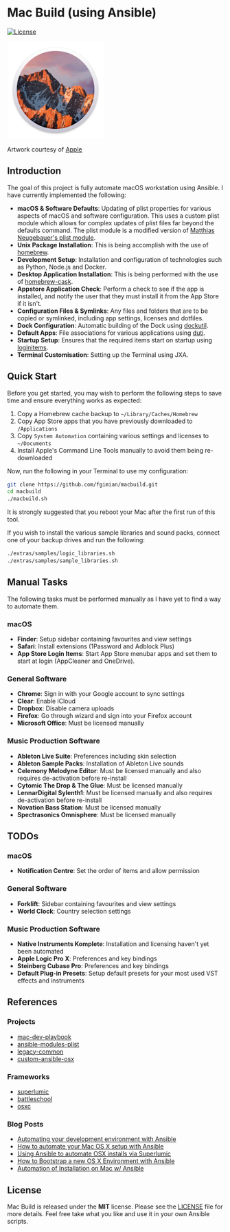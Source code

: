 # Mac Build (using Ansible)

[![License](https://img.shields.io/badge/license-MIT-blue.svg)](https://github.com/fgimian/campies/blob/master/LICENSE)

![Mac Build Logo](images/macbuild-logo.png)

Artwork courtesy of [Apple](http://www.apple.com/)

## Introduction

The goal of this project is fully automate macOS workstation using Ansible.
I have currently implemented the following:

* **macOS & Software Defaults**: Updating of plist properties for various
  aspects of macOS and software configuration.  This uses a custom plist module
  which allows for complex updates of plist files far beyond the defaults
  command.  The plist module is a modified version of
  [Matthias Neugebauer's plist module](https://github.com/mtneug/ansible-modules-plist).
* **Unix Package Installation**: This is being accomplish with the use of
  [homebrew](https://github.com/Homebrew/homebrew).
* **Development Setup**: Installation and configuration of technologies
  such as Python, Node.js and Docker.
* **Desktop Application Installation**: This is being performed with the use
  of [homebrew-cask](https://github.com/caskroom/homebrew-cask).
* **Appstore Application Check**: Perform a check to see if the app is
  installed, and notify the user that they must install it from the App Store if it isn't.
* **Configuration Files & Symlinks**: Any files and folders that are to be 
  copied or symlinked, including app settings, licenses and dotfiles.
* **Dock Configuration**: Automatic building of the Dock using
  [dockutil](https://github.com/kcrawford/dockutil).
* **Default Apps**: File associations for various applications using
  [duti](https://github.com/moretension/duti).
* **Startup Setup**: Ensures that the required items start on startup using
  [loginitems](https://github.com/OJFord/loginitems).
* **Terminal Customisation**: Setting up the Terminal using JXA.

## Quick Start

Before you get started, you may wish to perform the following steps to save
time and ensure everything works as expected:

1. Copy a Homebrew cache backup to `~/Library/Caches/Homebrew`
2. Copy App Store apps that you have previously downloaded to `/Applications`
3. Copy `System Automation` containing various settings and licenses to `~/Documents`
4. Install Apple's Command Line Tools manually to avoid them being re-downloaded

Now, run the following in your Terminal to use my configuration:

```bash
git clone https://github.com/fgimian/macbuild.git
cd macbuild
./macbuild.sh
```

It is strongly suggested that you reboot your Mac after the first run
of this tool.

If you wish to install the various sample libraries and sound packs, connect
one of your backup drives and run the following:

```bash
./extras/samples/logic_libraries.sh
./extras/samples/sample_libraries.sh
```

## Manual Tasks

The following tasks must be performed manually as I have yet to find a way to
automate them.

### macOS

* **Finder**: Setup sidebar containing favourites and view settings
* **Safari**: Install extensions (1Password and Adblock Plus)
* **App Store Login Items**: Start App Store menubar apps and set them to start
  at login (AppCleaner and OneDrive).

### General Software

* **Chrome**: Sign in with your Google account to sync settings
* **Clear**: Enable iCloud
* **Dropbox**: Disable camera uploads
* **Firefox**: Go through wizard and sign into your Firefox account
* **Microsoft Office**: Must be licensed manually

### Music Production Software

* **Ableton Live Suite**: Preferences including skin selection
* **Ableton Sample Packs**: Installation of Ableton Live sounds
* **Celemony Melodyne Editor**: Must be licensed manually and also requires
  de-activation before re-install
* **Cytomic The Drop & The Glue**: Must be licensed manually
* **LennarDigital Sylenth1**: Must be licensed manually and also requires
  de-activation before re-install
* **Novation Bass Station**: Must be licensed manually
* **Spectrasonics Omnisphere**: Must be licensed manually

## TODOs

### macOS

* **Notification Centre**: Set the order of items and allow permission

### General Software

* **Forklift**: Sidebar containing favourites and view settings
* **World Clock**: Country selection settings

### Music Production Software 

* **Native Instruments Komplete**: Installation and licensing haven't yet been
  automated
* **Apple Logic Pro X**: Preferences and key bindings
* **Steinberg Cubase Pro**: Preferences and key bindings
* **Default Plug-in Presets**: Setup default presets for your most used VST
  effects and instruments

## References

### Projects

* [mac-dev-playbook](https://github.com/geerlingguy/mac-dev-playbook)
* [ansible-modules-plist](https://github.com/mtneug/ansible-modules-plist)
* [legacy-common](https://github.com/osxc/legacy-common)
* [custom-ansible-osx](https://github.com/mtneug/custom-ansible-osx)

### Frameworks

* [superlumic](https://github.com/superlumic/superlumic)
* [battleschool](https://github.com/spencergibb/battleschool)
* [osxc](http://osxc.github.io/)

### Blog Posts

* [Automating your development environment with Ansible](http://www.nickhammond.com/automating-development-environment-ansible/)
* [How to automate your Mac OS X setup with Ansible](https://blog.vandenbrand.org/2016/01/04/how-to-automate-your-mac-os-x-setup-with-ansible/)
* [Using Ansible to automate OSX installs via Superlumic](http://vanderveer.be/2015/09/27/using-ansible-to-automate-osx-installs-via-superlumic.html)
* [How to Bootstrap a new OS X Environment with Ansible](http://flounderedge.com/bootstrap-new-os-x-environment-ansible/)
* [Automation of Installation on Mac w/ Ansible](https://medium.com/@hackyGQ/automation-of-installation-on-mac-w-ansible-21354cce0d7b#.j7rujxwgc)

## License

Mac Build is released under the **MIT** license. Please see the
[LICENSE](https://github.com/fgimian/macbuild/blob/master/LICENSE) file for
more details.  Feel free take what you like and use it in your own Ansible
scripts.
